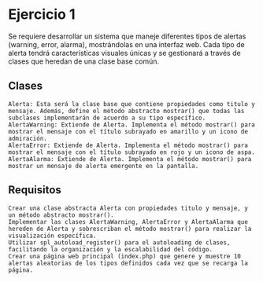 # Ejercicio 1 

Se requiere desarrollar un sistema que maneje diferentes tipos de alertas (warning, error, alarma), mostrándolas en una interfaz web. Cada tipo de alerta tendrá características visuales únicas y se gestionará a través de clases que heredan de una clase base común.


## Clases

    Alerta: Esta será la clase base que contiene propiedades como titulo y mensaje. Además, define el método abstracto mostrar() que todas las subclases implementarán de acuerdo a su tipo específico.
    AlertaWarning: Extiende de Alerta. Implementa el método mostrar() para mostrar el mensaje con el título subrayado en amarillo y un icono de admiración.
    AlertaError: Extiende de Alerta. Implementa el método mostrar() para mostrar el mensaje con el título subrayado en rojo y un icono de aspa.
    AlertaAlarma: Extiende de Alerta. Implementa el método mostrar() para mostrar un mensaje de alerta emergente en la pantalla.


## Requisitos

    Crear una clase abstracta Alerta con propiedades titulo y mensaje, y un método abstracto mostrar().
    Implementar las clases AlertaWarning, AlertaError y AlertaAlarma que hereden de Alerta y sobrescriban el método mostrar() para realizar la visualización específica.
    Utilizar spl_autoload_register() para el autoloading de clases, facilitando la organización y la escalabilidad del código.
    Crear una página web principal (index.php) que genere y muestre 10 alertas aleatorias de los tipos definidos cada vez que se recarga la página.
